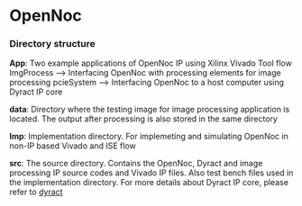 # OpenNoc

### Directory structure 

**App**: Two example applications of OpenNoc IP using Xilinx Vivado Tool flow
ImgProcess --> Interfacing OpenNoc with processing elements for image processing
pcieSystem --> Interfacing OpenNoc to a host computer using Dyract IP core

**data**: Directory where the testing image for image processing application is located.
The output after processing is also stored in the same directory

**Imp**: Implementation directory. For implemeting and simulating OpenNoc in non-IP based Vivado and ISE flow

**src**: The source directory. Contains the OpenNoc, Dyract and image processing IP source codes and Vivado IP files. Also test bench files used in the implementation directory.
For more details about Dyract IP core, please refer to [dyract][dyract]

[dyract]: https://github.com/warclab/dyract 


